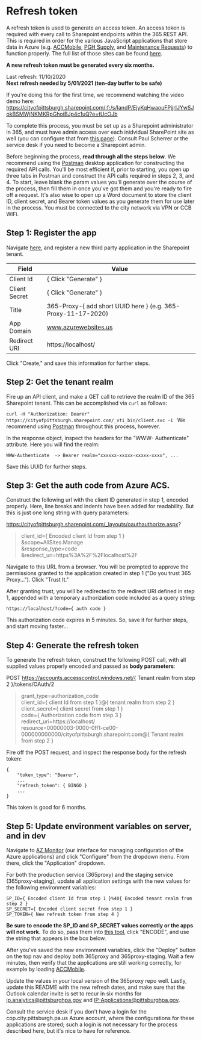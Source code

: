 # Refresh token

A refresh token is used to generate an access token.  An access token is required with every call to Sharepoint endpoints within the 365 REST API. This is required in order for the various JavaScript applications that store data in Azure (e.g. [ACCMobile](https://accmobile.azurewebsites.us/), [PGH Supply](https://pghsupply.azurewebsites.us/), and [Maintenance Requests](https://maintenancerequest.azurewebsites.us/login)) to function properly. The full list of those sites can be found [here](https://portal.azure.us/#@pittazuregov.onmicrosoft.com/resource/subscriptions/07fefdba-84eb-4d6b-b398-ab8737a57f95/resourceGroups/client-applications/overview). 

**A new refresh token must be generated every six months.**

Last refresh: 11/10/2020  
**Next refresh needed by 5/01/2021 (ten-day buffer to be safe)**

If you're doing this for the first time, we recommend watching the video demo here: https://cityofpittsburgh.sharepoint.com/:f:/s/IandP/EjyKqHwaouFPjjrlJYwSJokBSMWjNKMKRpGhoiBJp4c1uQ?e=tUcOJb

To complete this process, you must be set up as a Sharepoint administrator in 365, and must have admin access over each inidvidual SharePoint site as well (you can configure that from [this page](https://cityofpittsburgh-admin.sharepoint.com/_layouts/15/online/SiteCollections.aspx)). Consult Paul Scherrer or the service desk if you need to become a Sharepoint admin.

Before beginning the process, **read through all the steps below**. We recommend using the [Postman](https://www.postman.com/) desktop application for constructing the required API calls. You'll be most efficient if, prior to starting, you open up three tabs in Postman and construct the API calls required in steps 2, 3, and 4. To start, leave blank the param values you'll generate over the course of the process, then fill them in once you've got them and you're ready to fire off a request. It's also wise to open up a Word document to store the client ID, client secret, and Bearer token values as you generate them for use later in the process. You must be connected to the city network via VPN or CCB WiFi.

## Step 1: Register the app
Navigate [here](https://cityofpittsburgh.sharepoint.com/_layouts/15/appregnew.aspx ), and register a new third party application in the Sharepoint tenant.

| Field      | Value |
| ----------- | ----------- |
| Client Id      | { Click "Generate" } |
| Client Secret   | { Click "Generate" } |
| Title   | 365-Proxy-{ add short UUID here } (e.g. 365-Proxy-11-17-2020) |
| App Domain   | www.azurewebsites.us |
| Redirect URI   | https://localhost/ |

Click "Create," and save this information for further steps.

## Step 2: Get the tenant realm
Fire up an API client, and make a GET call to retrieve the realm ID of the 365 Sharepoint tenant. This can be accomplished via `curl` as follows:

`
curl -H "Authorization: Bearer" https://cityofpittsburgh.sharepoint.com/_vti_bin/client.svc -i 
`
We recommend using [Postman](getpostman.com) throughout this process, however.

In the response object, inspect the headers for the "WWW-
Authenticate" attribute.  Here you will find the realm:

`
WWW-Authenticate  -> Bearer realm="xxxxxx-xxxxx-xxxxx-xxxx", ...
`

Save this UUID for further steps.

## Step 3: Get the auth code from Azure ACS.
Construct the following url with the client ID generated in step 1, encoded properly.  Here, line breaks and indents have been added for readability.  But this is just one long string with query parameters:

https://cityofpittsburgh.sharepoint.com/_layouts/oauthauthorize.aspx?  
>client_id={ Encoded client Id from step 1 }  
>&scope=AllSites.Manage   
>&response_type=code  
>&redirect_uri=https%3A%2F%2Flocalhost%2F 

Navigate to this URL from a browser.  You will be prompted to approve the permissions granted to the application created in step 1 ("Do you trust  365 Proxy...").  Click "Trust It."

After granting trust, you will be redirected to the redirect URI defined in step 1, appended with a temporary authorization code included as a query string:

`
https://localhost/?code={ auth code }
`

This authorization code expires in 5 minutes.  So, save it for further steps, and start moving faster...

## Step 4: Generate the refresh token
To generate the refresh token, construct the following POST call, with all supplied values properly encoded and passed as **body parameters**:

POST https://accounts.accesscontrol.windows.net/{ Tenant realm from step 2 }/tokens/OAuth/2

>grant_type=authorization_code   
>client_id={ client Id from step 1 }@{ tenant realm from step 2 }  
>client_secret={ client secret from step 1 }  
>code={ Authorization code from step 3 }  
>redirect_uri=https://localhost/ \
>resource=00000003-0000-0ff1-ce00-000000000000/cityofpittsburgh.sharepoint.com@{ Tenant realm from step 2 }

Fire off the POST request, and inspect the response body for the refresh token:

```
{
    "token_type": "Bearer",
    ...
    "refresh_token": { BINGO }
    ...
}
```

This token is good for 6 months.

## Step 5: Update environment variables on server, and in dev

Navigate to [AZ Monitor](https://azmonitor.azurewebsites.us/) (our interface for managing configuration of the Azure applications) and click "Configure" from the dropdown menu. From there, click the "Application" dropdown. 

For both the production service (365proxy) and the staging service (365proxy-staging), update all application settings with the new values for the following environment variables:

```
SP_ID={ Encoded client Id from step 1 }%40{ Encoded tenant realm from step 2 } 
SP_SECRET={ Encoded client secret from step 1 }
SP_TOKEN={ New refresh token from step 4 }
```
**Be sure to encode the SP_ID and SP_SECRET values correctly or the apps will not work.** To do so, pass them into [this tool](https://www.urlencoder.org/), click "ENCODE", and use the string that appears in the box below. 

After you've saved the new environment variables, click the "Deploy" button on the top nav and deploy both 365proxy and 365proxy-staging. Wait a few minutes, then verify that the applications are still working correctly, for example by loading [ACCMobile](https://accmobile.azurewebsites.us/).

Update the values in your local version of the 365proxy repo well. Lastly, update this README with the new refresh dates, and make sure that the Outlook calendar invite is set to recur in six months for ip.analytics@pittsburghpa.gov and IP-Applications@pittsburghpa.gov.

Consult the service desk if you don't have a login for the cop.city.pittsburgh.pa.us Azure account, where the configurations for these applications are stored; such a login is not necessary for the process described here, but it's nice to have for reference.
